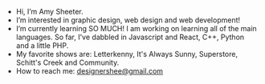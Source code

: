 - Hi, I’m Amy Sheeter.
- I’m interested in graphic design, web design and web development!
- I’m currently learning SO MUCH! I am working on learning all of the main languages. So far, I've dabbled in Javascript and React, C++, Python and a little PHP.
- My favorite shows are: Letterkenny, It's Always Sunny, Superstore, Schitt's Creek and Community. 
- How to reach me: designershee@gmail.com



